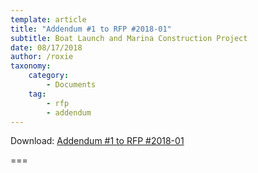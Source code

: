 ```yaml
---
template: article
title: "Addendum #1 to RFP #2018-01"
subtitle: Boat Launch and Marina Construction Project
date: 08/17/2018
author: /roxie
taxonomy:
    category:
        - Documents
    tag:
        - rfp
        - addendum
---
```


Download: [Addendum #1 to RFP #2018-01](rfp-2018-01-addendum-1.pdf)

===


